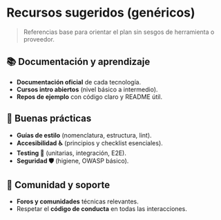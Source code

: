# Recursos sugeridos (genéricos)

> Referencias base para orientar el plan sin sesgos de herramienta o proveedor.

## 📚 Documentación y aprendizaje
- **Documentación oficial** de cada tecnología.
- **Cursos intro abiertos** (nivel básico a intermedio).
- **Repos de ejemplo** con código claro y README útil.

## 🧭 Buenas prácticas
- **Guías de estilo** (nomenclatura, estructura, lint).
- **Accesibilidad ♿** (principios y checklist esenciales).
- **Testing 🧪** (unitarias, integración, E2E).
- **Seguridad 🛡️** (higiene, OWASP básico).

## 🤝 Comunidad y soporte
- **Foros y comunidades** técnicas relevantes.
- Respetar el **código de conducta** en todas las interacciones.

